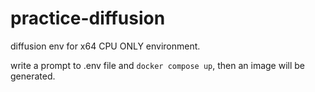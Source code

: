 # practice-diffusion

diffusion env for x64 CPU ONLY environment.

write a prompt to .env file and `docker compose up`, then an image will be generated.
